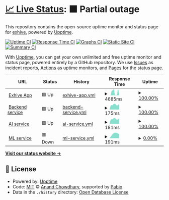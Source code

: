 # [📈 Live Status](https://exhive.github.io/status): <!--live status--> **🟧 Partial outage**

This repository contains the open-source uptime monitor and status page for [exhive](https://www.exhive.ai/), powered by [Upptime](https://github.com/upptime/upptime).

[![Uptime CI](https://github.com/exhive/status/workflows/Uptime%20CI/badge.svg)](https://github.com/exhive/status/actions?query=workflow%3A%22Uptime+CI%22)
[![Response Time CI](https://github.com/exhive/status/workflows/Response%20Time%20CI/badge.svg)](https://github.com/exhive/status/actions?query=workflow%3A%22Response+Time+CI%22)
[![Graphs CI](https://github.com/exhive/status/workflows/Graphs%20CI/badge.svg)](https://github.com/exhive/status/actions?query=workflow%3A%22Graphs+CI%22)
[![Static Site CI](https://github.com/exhive/status/workflows/Static%20Site%20CI/badge.svg)](https://github.com/exhive/status/actions?query=workflow%3A%22Static+Site+CI%22)
[![Summary CI](https://github.com/exhive/status/workflows/Summary%20CI/badge.svg)](https://github.com/exhive/status/actions?query=workflow%3A%22Summary+CI%22)

With [Upptime](https://upptime.js.org), you can get your own unlimited and free uptime monitor and status page, powered entirely by a GitHub repository. We use [Issues](https://github.com/exhive/status/issues) as incident reports, [Actions](https://github.com/exhive/status/actions) as uptime monitors, and [Pages](https://exhive.github.io/status) for the status page.

<!--start: status pages-->
<!-- This summary is generated by Upptime (https://github.com/upptime/upptime) -->
<!-- Do not edit this manually, your changes will be overwritten -->
<!-- prettier-ignore -->
| URL | Status | History | Response Time | Uptime |
| --- | ------ | ------- | ------------- | ------ |
| <img alt="" src="https://icons.duckduckgo.com/ip3/exhive.app.ico" height="13"> [Exhive App](https://exhive.app) | 🟩 Up | [exhive-app.yml](https://github.com/exhive/status/commits/HEAD/history/exhive-app.yml) | <details><summary><img alt="Response time graph" src="./graphs/exhive-app/response-time-week.png" height="20"> 4685ms</summary><br><a href="https://exhive.github.io/status/history/exhive-app"><img alt="Response time 4685" src="https://img.shields.io/endpoint?url=https%3A%2F%2Fraw.githubusercontent.com%2Fexhive%2Fstatus%2FHEAD%2Fapi%2Fexhive-app%2Fresponse-time.json"></a><br><a href="https://exhive.github.io/status/history/exhive-app"><img alt="24-hour response time 4685" src="https://img.shields.io/endpoint?url=https%3A%2F%2Fraw.githubusercontent.com%2Fexhive%2Fstatus%2FHEAD%2Fapi%2Fexhive-app%2Fresponse-time-day.json"></a><br><a href="https://exhive.github.io/status/history/exhive-app"><img alt="7-day response time 4685" src="https://img.shields.io/endpoint?url=https%3A%2F%2Fraw.githubusercontent.com%2Fexhive%2Fstatus%2FHEAD%2Fapi%2Fexhive-app%2Fresponse-time-week.json"></a><br><a href="https://exhive.github.io/status/history/exhive-app"><img alt="30-day response time 4685" src="https://img.shields.io/endpoint?url=https%3A%2F%2Fraw.githubusercontent.com%2Fexhive%2Fstatus%2FHEAD%2Fapi%2Fexhive-app%2Fresponse-time-month.json"></a><br><a href="https://exhive.github.io/status/history/exhive-app"><img alt="1-year response time 4685" src="https://img.shields.io/endpoint?url=https%3A%2F%2Fraw.githubusercontent.com%2Fexhive%2Fstatus%2FHEAD%2Fapi%2Fexhive-app%2Fresponse-time-year.json"></a></details> | <details><summary><a href="https://exhive.github.io/status/history/exhive-app">100.00%</a></summary><a href="https://exhive.github.io/status/history/exhive-app"><img alt="All-time uptime 100.00%" src="https://img.shields.io/endpoint?url=https%3A%2F%2Fraw.githubusercontent.com%2Fexhive%2Fstatus%2FHEAD%2Fapi%2Fexhive-app%2Fuptime.json"></a><br><a href="https://exhive.github.io/status/history/exhive-app"><img alt="24-hour uptime 100.00%" src="https://img.shields.io/endpoint?url=https%3A%2F%2Fraw.githubusercontent.com%2Fexhive%2Fstatus%2FHEAD%2Fapi%2Fexhive-app%2Fuptime-day.json"></a><br><a href="https://exhive.github.io/status/history/exhive-app"><img alt="7-day uptime 100.00%" src="https://img.shields.io/endpoint?url=https%3A%2F%2Fraw.githubusercontent.com%2Fexhive%2Fstatus%2FHEAD%2Fapi%2Fexhive-app%2Fuptime-week.json"></a><br><a href="https://exhive.github.io/status/history/exhive-app"><img alt="30-day uptime 100.00%" src="https://img.shields.io/endpoint?url=https%3A%2F%2Fraw.githubusercontent.com%2Fexhive%2Fstatus%2FHEAD%2Fapi%2Fexhive-app%2Fuptime-month.json"></a><br><a href="https://exhive.github.io/status/history/exhive-app"><img alt="1-year uptime 100.00%" src="https://img.shields.io/endpoint?url=https%3A%2F%2Fraw.githubusercontent.com%2Fexhive%2Fstatus%2FHEAD%2Fapi%2Fexhive-app%2Fuptime-year.json"></a></details>
| <img alt="" src="https://icons.duckduckgo.com/ip3/prod-backend-service-780165197606.europe-west1.run.app.ico" height="13"> [Backend service](https://prod-backend-service-780165197606.europe-west1.run.app/health) | 🟩 Up | [backend-service.yml](https://github.com/exhive/status/commits/HEAD/history/backend-service.yml) | <details><summary><img alt="Response time graph" src="./graphs/backend-service/response-time-week.png" height="20"> 175ms</summary><br><a href="https://exhive.github.io/status/history/backend-service"><img alt="Response time 175" src="https://img.shields.io/endpoint?url=https%3A%2F%2Fraw.githubusercontent.com%2Fexhive%2Fstatus%2FHEAD%2Fapi%2Fbackend-service%2Fresponse-time.json"></a><br><a href="https://exhive.github.io/status/history/backend-service"><img alt="24-hour response time 175" src="https://img.shields.io/endpoint?url=https%3A%2F%2Fraw.githubusercontent.com%2Fexhive%2Fstatus%2FHEAD%2Fapi%2Fbackend-service%2Fresponse-time-day.json"></a><br><a href="https://exhive.github.io/status/history/backend-service"><img alt="7-day response time 175" src="https://img.shields.io/endpoint?url=https%3A%2F%2Fraw.githubusercontent.com%2Fexhive%2Fstatus%2FHEAD%2Fapi%2Fbackend-service%2Fresponse-time-week.json"></a><br><a href="https://exhive.github.io/status/history/backend-service"><img alt="30-day response time 175" src="https://img.shields.io/endpoint?url=https%3A%2F%2Fraw.githubusercontent.com%2Fexhive%2Fstatus%2FHEAD%2Fapi%2Fbackend-service%2Fresponse-time-month.json"></a><br><a href="https://exhive.github.io/status/history/backend-service"><img alt="1-year response time 175" src="https://img.shields.io/endpoint?url=https%3A%2F%2Fraw.githubusercontent.com%2Fexhive%2Fstatus%2FHEAD%2Fapi%2Fbackend-service%2Fresponse-time-year.json"></a></details> | <details><summary><a href="https://exhive.github.io/status/history/backend-service">100.00%</a></summary><a href="https://exhive.github.io/status/history/backend-service"><img alt="All-time uptime 100.00%" src="https://img.shields.io/endpoint?url=https%3A%2F%2Fraw.githubusercontent.com%2Fexhive%2Fstatus%2FHEAD%2Fapi%2Fbackend-service%2Fuptime.json"></a><br><a href="https://exhive.github.io/status/history/backend-service"><img alt="24-hour uptime 100.00%" src="https://img.shields.io/endpoint?url=https%3A%2F%2Fraw.githubusercontent.com%2Fexhive%2Fstatus%2FHEAD%2Fapi%2Fbackend-service%2Fuptime-day.json"></a><br><a href="https://exhive.github.io/status/history/backend-service"><img alt="7-day uptime 100.00%" src="https://img.shields.io/endpoint?url=https%3A%2F%2Fraw.githubusercontent.com%2Fexhive%2Fstatus%2FHEAD%2Fapi%2Fbackend-service%2Fuptime-week.json"></a><br><a href="https://exhive.github.io/status/history/backend-service"><img alt="30-day uptime 100.00%" src="https://img.shields.io/endpoint?url=https%3A%2F%2Fraw.githubusercontent.com%2Fexhive%2Fstatus%2FHEAD%2Fapi%2Fbackend-service%2Fuptime-month.json"></a><br><a href="https://exhive.github.io/status/history/backend-service"><img alt="1-year uptime 100.00%" src="https://img.shields.io/endpoint?url=https%3A%2F%2Fraw.githubusercontent.com%2Fexhive%2Fstatus%2FHEAD%2Fapi%2Fbackend-service%2Fuptime-year.json"></a></details>
| <img alt="" src="https://icons.duckduckgo.com/ip3/prod-ai-service-780165197606.europe-west1.run.app.ico" height="13"> [AI service](https://prod-ai-service-780165197606.europe-west1.run.app) | 🟩 Up | [ai-service.yml](https://github.com/exhive/status/commits/HEAD/history/ai-service.yml) | <details><summary><img alt="Response time graph" src="./graphs/ai-service/response-time-week.png" height="20"> 181ms</summary><br><a href="https://exhive.github.io/status/history/ai-service"><img alt="Response time 181" src="https://img.shields.io/endpoint?url=https%3A%2F%2Fraw.githubusercontent.com%2Fexhive%2Fstatus%2FHEAD%2Fapi%2Fai-service%2Fresponse-time.json"></a><br><a href="https://exhive.github.io/status/history/ai-service"><img alt="24-hour response time 181" src="https://img.shields.io/endpoint?url=https%3A%2F%2Fraw.githubusercontent.com%2Fexhive%2Fstatus%2FHEAD%2Fapi%2Fai-service%2Fresponse-time-day.json"></a><br><a href="https://exhive.github.io/status/history/ai-service"><img alt="7-day response time 181" src="https://img.shields.io/endpoint?url=https%3A%2F%2Fraw.githubusercontent.com%2Fexhive%2Fstatus%2FHEAD%2Fapi%2Fai-service%2Fresponse-time-week.json"></a><br><a href="https://exhive.github.io/status/history/ai-service"><img alt="30-day response time 181" src="https://img.shields.io/endpoint?url=https%3A%2F%2Fraw.githubusercontent.com%2Fexhive%2Fstatus%2FHEAD%2Fapi%2Fai-service%2Fresponse-time-month.json"></a><br><a href="https://exhive.github.io/status/history/ai-service"><img alt="1-year response time 181" src="https://img.shields.io/endpoint?url=https%3A%2F%2Fraw.githubusercontent.com%2Fexhive%2Fstatus%2FHEAD%2Fapi%2Fai-service%2Fresponse-time-year.json"></a></details> | <details><summary><a href="https://exhive.github.io/status/history/ai-service">100.00%</a></summary><a href="https://exhive.github.io/status/history/ai-service"><img alt="All-time uptime 100.00%" src="https://img.shields.io/endpoint?url=https%3A%2F%2Fraw.githubusercontent.com%2Fexhive%2Fstatus%2FHEAD%2Fapi%2Fai-service%2Fuptime.json"></a><br><a href="https://exhive.github.io/status/history/ai-service"><img alt="24-hour uptime 100.00%" src="https://img.shields.io/endpoint?url=https%3A%2F%2Fraw.githubusercontent.com%2Fexhive%2Fstatus%2FHEAD%2Fapi%2Fai-service%2Fuptime-day.json"></a><br><a href="https://exhive.github.io/status/history/ai-service"><img alt="7-day uptime 100.00%" src="https://img.shields.io/endpoint?url=https%3A%2F%2Fraw.githubusercontent.com%2Fexhive%2Fstatus%2FHEAD%2Fapi%2Fai-service%2Fuptime-week.json"></a><br><a href="https://exhive.github.io/status/history/ai-service"><img alt="30-day uptime 100.00%" src="https://img.shields.io/endpoint?url=https%3A%2F%2Fraw.githubusercontent.com%2Fexhive%2Fstatus%2FHEAD%2Fapi%2Fai-service%2Fuptime-month.json"></a><br><a href="https://exhive.github.io/status/history/ai-service"><img alt="1-year uptime 100.00%" src="https://img.shields.io/endpoint?url=https%3A%2F%2Fraw.githubusercontent.com%2Fexhive%2Fstatus%2FHEAD%2Fapi%2Fai-service%2Fuptime-year.json"></a></details>
| <img alt="" src="https://icons.duckduckgo.com/ip3/prod-ml-service-780165197606.europe-west1.run.app.ico" height="13"> [ML service](https://prod-ml-service-780165197606.europe-west1.run.app/health) | 🟥 Down | [ml-service.yml](https://github.com/exhive/status/commits/HEAD/history/ml-service.yml) | <details><summary><img alt="Response time graph" src="./graphs/ml-service/response-time-week.png" height="20"> 191ms</summary><br><a href="https://exhive.github.io/status/history/ml-service"><img alt="Response time 191" src="https://img.shields.io/endpoint?url=https%3A%2F%2Fraw.githubusercontent.com%2Fexhive%2Fstatus%2FHEAD%2Fapi%2Fml-service%2Fresponse-time.json"></a><br><a href="https://exhive.github.io/status/history/ml-service"><img alt="24-hour response time 191" src="https://img.shields.io/endpoint?url=https%3A%2F%2Fraw.githubusercontent.com%2Fexhive%2Fstatus%2FHEAD%2Fapi%2Fml-service%2Fresponse-time-day.json"></a><br><a href="https://exhive.github.io/status/history/ml-service"><img alt="7-day response time 191" src="https://img.shields.io/endpoint?url=https%3A%2F%2Fraw.githubusercontent.com%2Fexhive%2Fstatus%2FHEAD%2Fapi%2Fml-service%2Fresponse-time-week.json"></a><br><a href="https://exhive.github.io/status/history/ml-service"><img alt="30-day response time 191" src="https://img.shields.io/endpoint?url=https%3A%2F%2Fraw.githubusercontent.com%2Fexhive%2Fstatus%2FHEAD%2Fapi%2Fml-service%2Fresponse-time-month.json"></a><br><a href="https://exhive.github.io/status/history/ml-service"><img alt="1-year response time 191" src="https://img.shields.io/endpoint?url=https%3A%2F%2Fraw.githubusercontent.com%2Fexhive%2Fstatus%2FHEAD%2Fapi%2Fml-service%2Fresponse-time-year.json"></a></details> | <details><summary><a href="https://exhive.github.io/status/history/ml-service">0.00%</a></summary><a href="https://exhive.github.io/status/history/ml-service"><img alt="All-time uptime 0.00%" src="https://img.shields.io/endpoint?url=https%3A%2F%2Fraw.githubusercontent.com%2Fexhive%2Fstatus%2FHEAD%2Fapi%2Fml-service%2Fuptime.json"></a><br><a href="https://exhive.github.io/status/history/ml-service"><img alt="24-hour uptime 0.00%" src="https://img.shields.io/endpoint?url=https%3A%2F%2Fraw.githubusercontent.com%2Fexhive%2Fstatus%2FHEAD%2Fapi%2Fml-service%2Fuptime-day.json"></a><br><a href="https://exhive.github.io/status/history/ml-service"><img alt="7-day uptime 0.00%" src="https://img.shields.io/endpoint?url=https%3A%2F%2Fraw.githubusercontent.com%2Fexhive%2Fstatus%2FHEAD%2Fapi%2Fml-service%2Fuptime-week.json"></a><br><a href="https://exhive.github.io/status/history/ml-service"><img alt="30-day uptime 0.00%" src="https://img.shields.io/endpoint?url=https%3A%2F%2Fraw.githubusercontent.com%2Fexhive%2Fstatus%2FHEAD%2Fapi%2Fml-service%2Fuptime-month.json"></a><br><a href="https://exhive.github.io/status/history/ml-service"><img alt="1-year uptime 0.00%" src="https://img.shields.io/endpoint?url=https%3A%2F%2Fraw.githubusercontent.com%2Fexhive%2Fstatus%2FHEAD%2Fapi%2Fml-service%2Fuptime-year.json"></a></details>

<!--end: status pages-->

[**Visit our status website →**](https://exhive.github.io/status)

## 📄 License

- Powered by: [Upptime](https://github.com/upptime/upptime)
- Code: [MIT](./LICENSE) © [Anand Chowdhary](https://anandchowdhary.com), supported by [Pabio](https://pabio.com)
- Data in the `./history` directory: [Open Database License](https://opendatacommons.org/licenses/odbl/1-0/)
